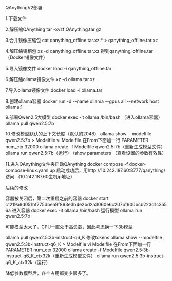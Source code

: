 QAnythingV2部署

1.下载文件

2.解压缩QAnything
tar -xvzf QAnything.tar.gz

3.合并镜像压缩包
cat qanything_offline.tar.xz.* > qanything_offline.tar.xz

4.解压缩镜相包
xz -d qanything_offline.tar.xz
得到qanything_offline.tar（Docker镜像文件）

5.导入镜像文件
docker load -i qanything_offline.tar

6.解压缩ollama镜像文件
xz -d ollama.tar.xz

7.导入ollama镜像文件
docker load -i ollama.tar

8.创建ollama容器
docker run -d --name ollama --gpus all --network host ollama:1

9.部署Qwen2.5大模型
docker exec -it ollama /bin/bash  （进入ollama容器）
ollama pull qwen2.5:7b

10.修改模型默认的上下文长度（默认的2048）
ollama show --modelfile qwen2.5:7b > Modelfile
vi Modelfile
在From下面加一行
PARAMETER num_ctx 32000
ollama create -f Modelfile qwen2.5:7b（重新生成模型文件）
ollama run qwen2.5:7b（运行）
/show parameters （查看设置的参数有效性）

11.进入QAnything文件夹启动QAnything
docker compose -f docker-compose-linux.yaml up
启动成功后，用http://10.242.187.60:8777/qanything/ 访问 （10.242.187.60主机ip地址）


后续的修改


容器被关闭后，第二次重启之前的容器
docker start c1219a9d051bf775dbea9f893e3b4e2bd2a3060e6c207bf900bcb223d1c3a56a
进入容器
docker exec -it ollama /bin/bash
运行模型
ollama run qwen2.5:7b

可能模型太大了，CPU一直处于高负载，因此考虑换一下3b模型

ollama pull qwen2.5:3b-instruct-q6_K
修改tokens
ollama show --modelfile qwen2.5:3b-instruct-q6_K > Modelfile
vi Modelfile
在From下面加一行
PARAMETER num_ctx 32000
ollama create -f Modelfile qwen2.5:3b-instruct-q6_K_ctx32k（重新生成模型文件）
ollama run qwen2.5:3b-instruct-q6_K_ctx32k（运行）

降低参数模型后，各个占用都变少很多了。

